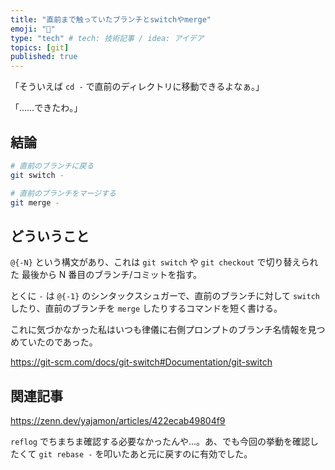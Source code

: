 ```yaml
---
title: "直前まで触っていたブランチとswitchやmerge"
emoji: "🥷"
type: "tech" # tech: 技術記事 / idea: アイデア
topics: [git]
published: true
---
```


「そういえば `cd -` で直前のディレクトリに移動できるよなぁ。」

「……できたわ。」

## 結論

```bash
# 直前のブランチに戻る
git switch -

# 直前のブランチをマージする
git merge -
```

## どういうこと

`@{-N}` という構文があり、これは `git switch` や `git checkout` で切り替えられた 最後から N 番目のブランチ/コミットを指す。

とくに `-` は `@{-1}` のシンタックスシュガーで、直前のブランチに対して `switch` したり、直前のブランチを `merge` したりするコマンドを短く書ける。

これに気づかなかった私はいつも律儀に右側プロンプトのブランチ名情報を見つめていたのであった。

https://git-scm.com/docs/git-switch#Documentation/git-switch

## 関連記事

https://zenn.dev/yajamon/articles/422ecab49804f9

`reflog` でちまちま確認する必要なかったんや…。あ、でも今回の挙動を確認したくて `git rebase -` を叩いたあと元に戻すのに有効でした。

